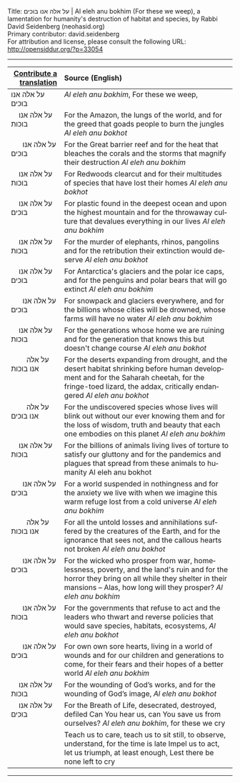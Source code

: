 <html>
<head></head>
<body>
Title: על אלה אנו בוכים | Al eleh anu bokhim (For these we weep), a lamentation for humanity's destruction of habitat and species, by Rabbi David Seidenberg (neohasid.org)<br />
Primary contributor: david.seidenberg<br />
For attribution and license, please consult the following URL: <a href="http://opensiddur.org/?p=33054">http://opensiddur.org/?p=33054</a>
<p />
<hr />

<table style="margin-left: auto;margin-right: auto;" class="draggable">
<thead><tr><th id="x" style="text-align: right;"><a href="/contributing/upload/">Contribute a translation</a></th><th style="text-align: left;">Source (English)</th></tr></thead>
<tbody>
<tr><td style="vertical-align:top;">
<div class="liturgy" lang="he">
על אלה אנו בוכים
</span></div></td>
 
<td style="vertical-align:top;">
<div class="english" lang="en">
<em>Al eleh anu bokhim</em>, For these we weep,
</div></td></tr>


<tr><td style="vertical-align:top;">
<div class="liturgy" lang="he">
&nbsp;
&nbsp;
על אלה אנו בוכות
</span></div></td>
 
<td style="vertical-align:top;">
<div class="english" lang="en">
For the Amazon, the lungs of the world,
and for the greed that goads people to burn the jungles
<em>Al eleh anu bokhot</em>
</div></td></tr>


<tr><td style="vertical-align:top;">
<div class="liturgy" lang="he">
&nbsp;
&nbsp;
&nbsp;
על אלה אנו בוכים
</span></div></td>
 
<td style="vertical-align:top;">
<div class="english" lang="en">
For the Great barrier reef
and for the heat that bleaches the corals 
and the storms that magnify their destruction
<em>Al eleh anu bokhim</em>
</div></td></tr>


<tr><td style="vertical-align:top;">
<div class="liturgy" lang="he">
&nbsp;
&nbsp;
על אלה אנו בוכות
</span></div></td>
 
<td style="vertical-align:top;">
<div class="english" lang="en">
For Redwoods clearcut
and for their multitudes of species that have lost their homes
<em>Al eleh anu bokhot</em>
</div></td></tr>


<tr><td style="vertical-align:top;">
<div class="liturgy" lang="he">
&nbsp;
&nbsp;
על אלה אנו בוכים
</span></div></td>
 
<td style="vertical-align:top;">
<div class="english" lang="en">
For plastic found in the deepest ocean and upon the highest mountain
and for the throwaway culture that devalues everything in our lives
<em>Al eleh anu bokhim</em>
</div></td></tr>


<tr><td style="vertical-align:top;">
<div class="liturgy" lang="he">
&nbsp;
&nbsp;
על אלה אנו בוכות
</span></div></td>
 
<td style="vertical-align:top;">
<div class="english" lang="en">
For the murder of elephants, rhinos, pangolins
and for the retribution their extinction would deserve
<em>Al eleh anu bokhot</em>
</div></td></tr>


<tr><td style="vertical-align:top;">
<div class="liturgy" lang="he">
&nbsp;
&nbsp;
על אלה אנו בוכים
</span></div></td>
 
<td style="vertical-align:top;">
<div class="english" lang="en">
For Antarctica's glaciers and the polar ice caps,
and for the penguins and polar bears that will go extinct
<em>Al eleh anu bokhim</em>
</div></td></tr>


<tr><td style="vertical-align:top;">
<div class="liturgy" lang="he">
&nbsp;
&nbsp;
&nbsp;
על אלה אנו בוכים
</span></div></td>
 
<td style="vertical-align:top;">
<div class="english" lang="en">
For snowpack and glaciers everywhere,
and for the billions whose cities will be drowned, 
whose farms will have no water
<em>Al eleh anu bokhim</em>
</div></td></tr>


<tr><td style="vertical-align:top;">
<div class="liturgy" lang="he">
&nbsp;
&nbsp;
על אלה אנו בוכות
</span></div></td>
 
<td style="vertical-align:top;">
<div class="english" lang="en">
For the generations whose home we are ruining
and for the generation that knows this but doesn't change course
<em>Al eleh anu bokhot</em>
</div></td></tr>


<tr><td style="vertical-align:top;">
<div class="liturgy" lang="he">
&nbsp;
&nbsp;
&nbsp;
&nbsp;
על אלה אנו בוכות
</span></div></td>
 
<td style="vertical-align:top;">
<div class="english" lang="en">
For the deserts expanding from drought, 
and the desert habitat shrinking before human development
and for the Saharah cheetah, for the fringe-toed lizard, the addax,
critically endangered
<em>Al eleh anu bokhot</em>
</div></td></tr>


<tr><td style="vertical-align:top;">
<div class="liturgy" lang="he">
&nbsp;
&nbsp;
&nbsp;
&nbsp;
על אלה אנו בוכים
</span></div></td>
 
<td style="vertical-align:top;">
<div class="english" lang="en">
For the undiscovered species 
whose lives will blink out without our ever knowing them
and for the loss of wisdom, truth and beauty 
that each one embodies on this planet
<em>Al eleh anu bokhim</em>
</div></td></tr>


<tr><td style="vertical-align:top;">
<div class="liturgy" lang="he">
&nbsp;
&nbsp;
על אלה אנו בוכות
</span></div></td>
 
<td style="vertical-align:top;">
<div class="english" lang="en">
For the billions of animals living lives of torture to satisfy our gluttony
and for the pandemics and plagues that spread from these animals to humanity
Al eleh anu bokhot
</div></td></tr>


<tr><td style="vertical-align:top;">
<div class="liturgy" lang="he">
&nbsp;
&nbsp;
&nbsp;
על אלה אנו בוכים
</span></div></td>
 
<td style="vertical-align:top;">
<div class="english" lang="en">
For a world suspended in nothingness
and for the anxiety we live with when we imagine this warm refuge lost
from a cold universe
<em>Al eleh anu bokhim</em>
</div></td></tr>


<tr><td style="vertical-align:top;">
<div class="liturgy" lang="he">
&nbsp;
&nbsp;
&nbsp;
&nbsp;
על אלה אנו בוכות
</span></div></td>
 
<td style="vertical-align:top;">
<div class="english" lang="en">
For all the untold losses and annihilations 
suffered by the creatures of the Earth,
and for the ignorance that sees not, 
and the callous hearts not broken
<em>Al eleh anu bokhot</em>
</div></td></tr>


<tr><td style="vertical-align:top;">
<div class="liturgy" lang="he">
&nbsp;
&nbsp;
&nbsp;
על אלה אנו בוכים
</span></div></td>
 
<td style="vertical-align:top;">
<div class="english" lang="en">
For the wicked who prosper from war, homelessness, poverty, and the land's ruin
and for the horror they bring on all while they shelter in their mansions
– Alas, how long will they prosper?
<em>Al eleh anu bokhim</em>
</div></td></tr>


<tr><td style="vertical-align:top;">
<div class="liturgy" lang="he">
&nbsp;
&nbsp;
&nbsp;
על אלה אנו בוכות
</span></div></td>
 
<td style="vertical-align:top;">
<div class="english" lang="en">
For the governments that refuse to act
and the leaders who thwart and reverse policies 
that would save species, habitats, ecosystems,
<em>Al eleh anu bokhot</em>
</div></td></tr>


<tr><td style="vertical-align:top;">
<div class="liturgy" lang="he">
&nbsp;
&nbsp;
&nbsp;
על אלה אנו בוכים
</span></div></td>
 
<td style="vertical-align:top;">
<div class="english" lang="en">
For own own sore hearts, living in a world of wounds
and for our children and generations to come, 
for their fears and their hopes of a better world
<em>Al eleh anu bokhim</em>
</div></td></tr>


<tr><td style="vertical-align:top;">
<div class="liturgy" lang="he">
&nbsp;
&nbsp;
על אלה אנו בוכות
</span></div></td>
 
<td style="vertical-align:top;">
<div class="english" lang="en">
For the wounding of God’s works,
and for the wounding of God’s image,
<em>Al eleh anu bokhot</em>
</div></td></tr>


<tr><td style="vertical-align:top;">
<div class="liturgy" lang="he">
&nbsp;
&nbsp;
על אלה אנו בוכים
</span></div></td>
 
<td style="vertical-align:top;">
<div class="english" lang="en">
For the Breath of Life, desecrated, destroyed, defiled
Can You hear us, can You save us from ourselves?
<em>Al eleh anu bokhim</em>, for these we cry
</div></td></tr>


<tr><td style="vertical-align:top;">
<div class="liturgy" lang="he">

</span></div></td>
 
<td style="vertical-align:top;">
<div class="english" lang="en">
Teach us to care, 
teach us to sit still, to observe, understand, 
for the time is late
Impel us to act, let us triumph, at least enough,
Lest there be none left to cry
</div></td></tr>
</tbody></table>

<hr />

&nbsp;
</body>
</html>